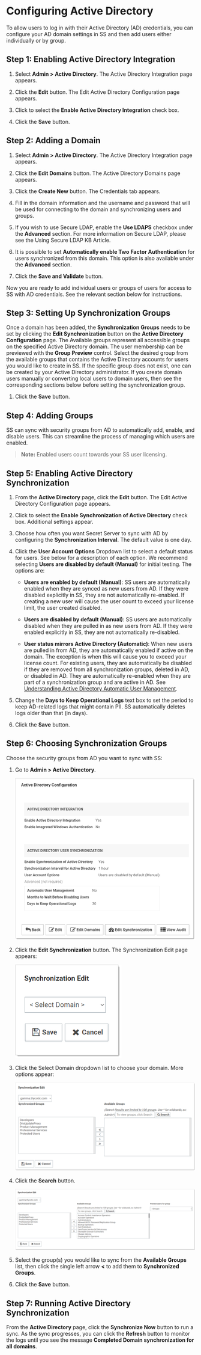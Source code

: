 [title]: # (Configuring Active Directory)
[tags]: # (Active Directory)
[priority]: # (1000)

# Configuring Active Directory

To allow users to log in with their Active Directory (AD) credentials, you can configure your AD domain settings in SS and then add users either individually or by group.

## Step 1: Enabling Active Directory Integration

1. Select **Admin \> Active Directory**. The Active Directory Integration page appears.

1. Click the **Edit** button. The Edit Active Directory Configuration page appears.

1. Click to select the **Enable Active Directory Integration** check box.

1. Click the **Save** button.

## Step 2: Adding a Domain

1. Select **Admin \> Active Directory**. The Active Directory Integration page appears.

1. Click the **Edit Domains** button. The Active Directory Domains page appears.

1. Click the **Create New** button. The Credentials tab appears.

1. Fill in the domain information and the username and password that will be used for connecting to the domain and synchronizing users and groups.

1. If you wish to use Secure LDAP, enable the **Use LDAPS** checkbox under the **Advanced** section. For more information on Secure LDAP, please see the Using Secure LDAP KB Article.

1. It is possible to set **Automatically enable Two Factor Authentication** for users synchronized from this domain. This option is also available under the **Advanced** section.

1. Click the **Save and Validate** button.

Now you are ready to add individual users or groups of users for access to SS with AD credentials. See the relevant section below for instructions.

## Step 3: Setting Up Synchronization Groups

Once a domain has been added, the **Synchronization Groups** needs to be set by clicking the **Edit Synchronization** button on the **Active Directory Configuration** page. The Available groups represent all accessible groups on the specified Active Directory domain. The user membership can be previewed with the **Group Preview** control. Select the desired group from the available groups that contains the Active Directory accounts for users you would like to create in SS. If the specific group does not exist, one can be created by your Active Directory administrator. If you create domain users manually or converting local users to domain users, then see the corresponding sections below before setting the synchronization group.

1. Click the **Save** button.

## Step 4: Adding Groups

SS can sync with security groups from AD to automatically add, enable, and disable users. This can streamline the process of managing which users are enabled.

> **Note:** Enabled users count towards your SS user licensing.

## Step 5: Enabling Active Directory Synchronization

1. From the **Active Directory** page, click the **Edit** button. The Edit Active Directory Configuration page appears.

1. Click to select the **Enable Synchronization of Active Directory** check box. Additional settings appear.

1. Choose how often you want Secret Server to sync with AD by configuring the **Synchronization Interval**. The default value is one day.

1. Click the **User Account Options** Dropdown list to select a default status for users. See below for a description of each option. We recommend selecting **Users are disabled by default (Manual)** for initial testing. The options are:

   - **Users are enabled by default (Manual)**: SS users are automatically enabled when they are synced as new users from AD. If they were disabled explicitly in SS, they are not automatically re-enabled. If creating a new user will cause the user count to exceed your license limit, the user created disabled.

   - **Users are disabled by default (Manual)**: SS users are automatically disabled when they are pulled in as new users from AD. If they were enabled explicitly in SS, they are not automatically re-disabled.

   - **User status mirrors Active Directory (Automatic)**: When new users are pulled in from AD, they are automatically enabled if active on the domain. The exception is when this will cause you to exceed your license count. For existing users, they are automatically be disabled if they are removed from all synchronization groups, deleted in AD, or disabled in AD. They are automatically re-enabled when they are part of a synchronization group and are active in AD. See [Understanding Active Directory Automatic User Management](../../directory-services/active-directory/understanding-ad-automatic-user-management/index.md).

1. Change the **Days to Keep Operational Logs** text box to set the period to keep AD-related logs that might contain PII. SS automatically deletes logs older than that (in days).

1. Click the **Save** button.

## Step 6: Choosing Synchronization Groups

Choose the security groups from AD you want to sync with SS:

1. Go to **Admin \> Active Directory**.

    ![image-20191203150447650](images/image-20191203150447650.png)

1. Click the **Edit Synchronization** button. The Synchronization Edit page appears:

   ![image-20191115111837932](images/image-20191115111837932.png)

1. Click the Select Domain dropdown list to choose your domain. More options appear:

   ![image-20191115111929782](images/image-20191115111929782.png)

1. Click the **Search** button.

   ![image-20191115112109905](images/image-20191115112109905.png)

1. Select the group(s) you would like to sync from the **Available Groups** list, then click the single left arrow **<** to add them to **Synchronized Groups**.

1. Click the **Save** button.

## Step 7: Running Active Directory Synchronization

From the **Active Directory** page, click the **Synchronize Now** button to run a sync. As the sync progresses, you can click the **Refresh** button to monitor the logs until you see the message **Completed Domain synchronization for all domains**.
